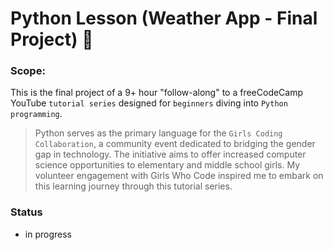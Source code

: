 # Python Lesson (Weather App - Final Project) :beginner:

### Scope:
This is the final project of a 9+ hour "follow-along" to a freeCodeCamp YouTube `tutorial series` designed for `beginners` diving into `Python programming`. 

> Python serves as the primary language for the `Girls Coding Collaboration`, a community event dedicated to bridging the gender gap in technology. The initiative aims to offer increased computer science opportunities to elementary and middle school girls. My volunteer engagement with Girls Who Code inspired me to embark on this learning journey through this tutorial series.

### Status
- in progress